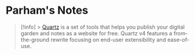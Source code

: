 # Parham's Notes

> [!info] > [Quartz](https://github.com/jackyzha0/quartz) is a set of tools that helps you publish your digital garden
> and notes as a website for free.
> Quartz v4 features a from-the-ground rewrite focusing on end-user extensibility and ease-of-use.
